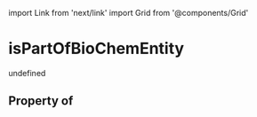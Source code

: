 import Link from 'next/link'
import Grid from '@components/Grid'

# isPartOfBioChemEntity

undefined

## Property of



